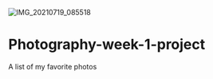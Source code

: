 ![IMG_20210719_085518](https://user-images.githubusercontent.com/87479193/126123587-07fcfd4f-ac21-484f-a807-f9a5dd59347e.jpg)
# Photography-week-1-project
A list  of my favorite  photos
